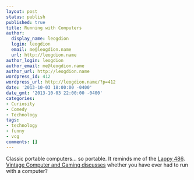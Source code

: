 ```yaml
---
layout: post
status: publish
published: true
title: Running with Computers
author:
  display_name: leogdion
  login: leogdion
  email: me@leogdion.name
  url: http://leogdion.name
author_login: leogdion
author_email: me@leogdion.name
author_url: http://leogdion.name
wordpress_id: 412
wordpress_url: http://leogdion.name/?p=412
date: '2013-10-03 18:00:00 -0400'
date_gmt: '2013-10-03 22:00:00 -0400'
categories:
- Curiosity
- Comedy
- Technology
tags:
- technology
- funny
- vcg
comments: []
---
```

<p>Classic portable computers... so portable. It reminds me of the <a href="http:&#47;&#47;www.hrwiki.org&#47;wiki&#47;Lappy_486" target="_blank">Lappy 486</a>. <a href="http:&#47;&#47;www.vintagecomputing.com&#47;index.php&#47;archives&#47;988&#47;retro-scan-of-the-week-running-with-computers" target="_blank">Vintage Computer and Gaming discusses</a> whether you have ever had to run with a computer?</p>
